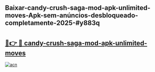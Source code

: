 ## Baixar-candy-crush-saga-mod-apk-unlimited-moves-Apk-sem-anúncios-desbloqueado-completamente-2025-#y883q

# <h2><a href="https://ainizakaria.my?title=candy-crush-saga-mod-apk-unlimited-moves&ref=22M">🔗👉 🔴 candy-crush-saga-mod-apk-unlimited-moves</a></h2>

[![acn](https://github.com/user-attachments/assets/0f9c940e-d8b0-45ae-aac7-cd30a18b3e1c)](https://ainizakaria.my?title=candy-crush-saga-mod-apk-unlimited-moves&ref=22M)

